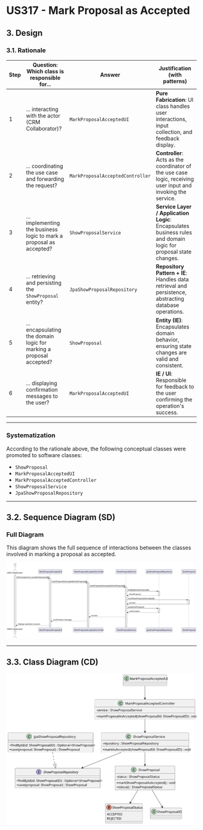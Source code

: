 # US317 - Mark Proposal as Accepted

## 3. Design

### 3.1. Rationale

| Step | Question: Which class is responsible for...                         | Answer                       | Justification (with patterns)                                                                                     |
|-------|---------------------------------------------------------------------|------------------------------|------------------------------------------------------------------------------------------------------------------|
| 1     | ... interacting with the actor (CRM Collaborator)?                  | `MarkProposalAcceptedUI`     | **Pure Fabrication**: UI class handles user interactions, input collection, and feedback display.               |
| 2     | ... coordinating the use case and forwarding the request?           | `MarkProposalAcceptedController` | **Controller**: Acts as the coordinator of the use case logic, receiving user input and invoking the service.   |
| 3     | ... implementing the business logic to mark a proposal as accepted? | `ShowProposalService`        | **Service Layer / Application Logic**: Encapsulates business rules and domain logic for proposal state changes.  |
| 4     | ... retrieving and persisting the `ShowProposal` entity?            | `JpaShowProposalRepository`  | **Repository Pattern + IE**: Handles data retrieval and persistence, abstracting database operations.            |
| 5     | ... encapsulating the domain logic for marking a proposal accepted?  | `ShowProposal`                | **Entity (IE)**: Encapsulates domain behavior, ensuring state changes are valid and consistent.                   |
| 6     | ... displaying confirmation messages to the user?                   | `MarkProposalAcceptedUI`     | **IE / UI**: Responsible for feedback to the user confirming the operation's success.                            |

---

### Systematization

According to the rationale above, the following conceptual classes were promoted to software classes:

* `ShowProposal`
* `MarkProposalAcceptedUI`
* `MarkProposalAcceptedController`
* `ShowProposalService`
* `JpaShowProposalRepository`

---

## 3.2. Sequence Diagram (SD)

### Full Diagram

This diagram shows the full sequence of interactions between the classes involved in marking a proposal as accepted.

![Sequence Diagram - Mark Proposal Accepted](svg/us317_SD.svg)

---

## 3.3. Class Diagram (CD)

![Class Diagram](svg/us317_CD.svg)
